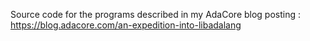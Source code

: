 Source code for the programs described in my AdaCore blog posting : https://blog.adacore.com/an-expedition-into-libadalang
